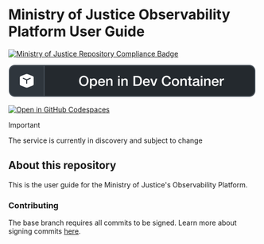 # Ministry of Justice Observability Platform User Guide

[![Ministry of Justice Repository Compliance Badge](https://github-community.service.justice.gov.uk/repository-standards/api/observability-platform-user-guide/badge)](https://github-community.service.justice.gov.uk/repository-standards/observability-platform-user-guide)

[![Open in Dev Container](https://raw.githubusercontent.com/ministryofjustice/.devcontainer/refs/heads/main/contrib/badge.svg)](https://vscode.dev/redirect?url=vscode://ms-vscode-remote.remote-containers/cloneInVolume?url=https://github.com/ministryofjustice/observability-platform-user-guide)

[![Open in GitHub Codespaces](https://github.com/codespaces/badge.svg)](https://codespaces.new/ministryofjustice/observability-platform-user-guide)

> [!IMPORTANT]
> The service is currently in discovery and subject to change

## About this repository

This is the user guide for the Ministry of Justice's Observability Platform.

### Contributing

The base branch requires all commits to be signed. Learn more about signing commits [here](https://docs.github.com/en/authentication/managing-commit-signature-verification/about-commit-signature-verification).
